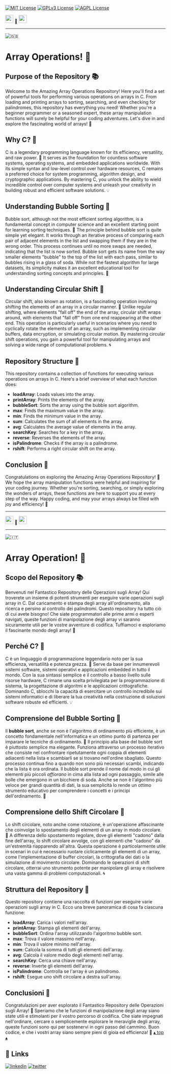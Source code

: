 [![MIT License](https://img.shields.io/badge/License-MIT-green.svg)](https://choosealicense.com/licenses/mit/)
[![GPLv3 License](https://img.shields.io/badge/License-GPL%20v3-yellow.svg)](https://opensource.org/licenses/)
[![AGPL License](https://img.shields.io/badge/license-AGPL-blue.svg)](http://www.gnu.org/licenses/agpl-3.0)

<a name="TOP"></a>

<a href="#IT"><img style="height:25px" src="https://em-content.zobj.net/thumbs/60/whatsapp/352/flag-italy_1f1ee-1f1f9.png" /></a>
🤍
<a href="#EN"><img style="height:25px" src="https://em-content.zobj.net/thumbs/60/whatsapp/352/flag-united-kingdom_1f1ec-1f1e7.png" /></a>

<hr />


![🇬🇧](https://em-content.zobj.net/thumbs/60/whatsapp/352/flag-united-kingdom_1f1ec-1f1e7.png) <a name="EN"></a>
# Array Operations! 🚀

## Purpose of the Repository 📚

Welcome to the Amazing Array Operations Repository!
Here you'll find a set of powerful tools for performing various operations on arrays in C.
From loading and printing arrays to sorting, searching, and even checking for palindromes, this repository has everything you need!
Whether you're a beginner programmer or a seasoned expert, these array manipulation functions will surely be helpful for your coding adventures.
Let's dive in and explore the fascinating world of arrays! 🎉

## Why C? 🤔

C is a legendary programming language known for its efficiency, versatility, and raw power.
🚀 It serves as the foundation for countless software systems, operating systems, and embedded applications worldwide.
With its simple syntax and low-level control over hardware resources, C remains a preferred choice for system programming, algorithm design, and cryptographic applications.
By mastering C, you unlock the ability to wield incredible control over computer systems and unleash your creativity in building robust and efficient software solutions. 💡

## Understanding Bubble Sorting 🛁

Bubble sort, although not the most efficient sorting algorithm, is a fundamental concept in computer science and an excellent starting point for learning sorting techniques.
🔄 The principle behind bubble sort is quite simple yet elegant.
It works through an iterative process of comparing each pair of adjacent elements in the list and swapping them if they are in the wrong order.
This process continues until no more swaps are needed, indicating that the list is now sorted.
Bubble sort gets its name from the way smaller elements "bubble" to the top of the list with each pass, similar to bubbles rising in a glass of soda.
While not the fastest algorithm for large datasets, its simplicity makes it an excellent educational tool for understanding sorting concepts and principles. 🎈

## Understanding Circular Shift 🔄

Circular shift, also known as rotation, is a fascinating operation involving shifting the elements of an array in a circular manner.
🔁 Unlike regular shifting, where elements "fall off" the end of the array, circular shift wraps around, with elements that "fall off" from one end reappearing at the other end.
This operation is particularly useful in scenarios where you need to cyclically rotate the elements of an array, such as implementing circular buffers, data encryption, or simulating circular motion.
By mastering circular shift operations, you gain a powerful tool for manipulating arrays and solving a wide range of computational problems. 🌀

## Repository Structure 📁

This repository contains a collection of functions for executing various operations on arrays in C.
Here's a brief overview of what each function does:

- **loadArray**: Loads values into the array.
- **printArray**: Prints the elements of the array.
- **bubbleSort**: Sorts the array using the bubble sort algorithm.
- **max**: Finds the maximum value in the array.
- **min**: Finds the minimum value in the array.
- **sum**: Calculates the sum of all elements in the array.
- **avg**: Calculates the average value of elements in the array.
- **searchKey**: Searches for a key in the array.
- **reverse**: Reverses the elements of the array.
- **isPalindrome**: Checks if the array is a palindrome.
- **rshift**: Performs a right circular shift on the array.

## Conclusion 🎉

Congratulations on exploring the Amazing Array Operations Repository!
🚀 We hope the array manipulation functions were helpful and inspiring for your coding journey.
Whether you're sorting, searching, or simply exploring the wonders of arrays, these functions are here to support you at every step of the way.
Happy coding, and may your arrays always be filled with joy and efficiency! 🌟


<hr/>

<a href="#IT"><img style="height:25px" src="https://em-content.zobj.net/thumbs/60/whatsapp/352/flag-italy_1f1ee-1f1f9.png" /></a> 🤍 <a href="#EN"><img style="height:25px" src="https://em-content.zobj.net/thumbs/60/whatsapp/352/flag-united-kingdom_1f1ec-1f1e7.png" /></a>

<hr />


![🇮🇹](https://em-content.zobj.net/thumbs/60/whatsapp/352/flag-italy_1f1ee-1f1f9.png) <a name="IT"></a>
# Array Operation! 🚀

## Scopo del Repository 📚

Benvenuti nel Fantastico Repository delle Operazioni sugli Array!
Qui troverete un insieme di potenti strumenti per eseguire varie operazioni sugli array in C.
Dal caricamento e stampa degli array all'ordinamento, alla ricerca e persino al controllo dei palindromi.
Questo repository ha tutto ciò di cui avete bisogno!
Che siate programmatori alle prime armi o esperti navigati, queste funzioni di manipolazione degli array vi saranno sicuramente utili per le vostre avventure di codifica.
Tuffiamoci e esploriamo il fascinante mondo degli array! 🎉

## Perché C? 🤔

C è un linguaggio di programmazione leggendario noto per la sua efficienza, versatilità e potenza grezza.
🚀 Serve da base per innumerevoli sistemi software, sistemi operativi e applicazioni embedded in tutto il mondo.
Con la sua sintassi semplice e il controllo a basso livello sulle risorse hardware, C rimane una scelta privilegiata per la programmazione di sistema, la progettazione di algoritmi e le applicazioni crittografiche.
Dominando C, sblocchi la capacità di esercitare un controllo incredibile sui sistemi informatici e di liberare la tua creatività nella costruzione di soluzioni software robuste ed efficienti. 💡

## Comprensione del Bubble Sorting 🛁

Il **bubble sort**, anche se non è l'algoritmo di ordinamento più efficiente, è un concetto fondamentale nell'informatica e un ottimo punto di partenza per imparare le tecniche di ordinamento.
🔄 Il principio alla base del bubble sort è piuttosto semplice ma elegante.
Funziona attraverso un processo iterativo che consiste nel confrontare ripetutamente ogni coppia di elementi adiacenti nella lista e scambiarli se si trovano nell'ordine sbagliato.
Questo processo continua fino a quando non sono più necessari scambi, indicando che la lista è ora ordinata.
Il bubble sort prende il nome dal modo in cui gli elementi più piccoli *affiorano* in cima alla lista ad ogni passaggio, simile alle bolle che emergono in un bicchiere di soda.
Anche se non è l'algoritmo più veloce per grandi quantità di dati, la sua semplicità lo rende un ottimo strumento educativo per comprendere i concetti e i principi dell'ordinamento. 🎈

## Comprensione dello Shift Circolare 🔄

Lo shift circolare, noto anche come rotazione, è un'operazione affascinante che coinvolge lo spostamento degli elementi di un array in modo circolare.
🔁 A differenza dello spostamento regolare, dove gli elementi "cadono" dalla fine dell'array, lo shift circolare avvolge, con gli elementi che "cadono" da un'estremità riapparendo all'altra.
Questa operazione è particolarmente utile in scenari in cui è necessario ruotare ciclicamente gli elementi di un array, come l'implementazione di buffer circolari, la crittografia dei dati o la simulazione di movimento circolare.
Dominando le operazioni di shift circolare, otterrai uno strumento potente per manipolare gli array e risolvere una vasta gamma di problemi computazionali. 🌀

## Struttura del Repository 📁

Questo repository contiene una raccolta di funzioni per eseguire varie operazioni sugli array in C.
Ecco una breve panoramica di cosa fa ciascuna funzione:

- **loadArray**: Carica i valori nell'array.
- **printArray**: Stampa gli elementi dell'array.
- **bubbleSort**: Ordina l'array utilizzando l'algoritmo bubble sort.
- **max**: Trova il valore massimo nell'array.
- **min**: Trova il valore minimo nell'array.
- **sum**: Calcola la somma di tutti gli elementi dell'array.
- **avg**: Calcola il valore medio degli elementi nell'array.
- **searchKey**: Cerca una chiave nell'array.
- **reverse**: Inverte gli elementi dell'array.
- **isPalindrome**: Controlla se l'array è un palindromo.
- **rshift**: Esegue uno shift circolare a destra sull'array.

## Conclusioni 🎉

Congratulazioni per aver esplorato il Fantastico Repository delle Operazioni sugli Array! 🚀 Speriamo che le funzioni di manipolazione degli array siano state utili e stimolanti per il vostro percorso di codifica.
Che siate impegnati nell'ordinare, cercare o semplicemente esplorare le meraviglie degli array, queste funzioni sono qui per sostenervi in ogni passo del cammino.
Buon codice, e che i vostri array siano sempre pieni di gioia ed efficienza! 🌟
<a href="#TOP">&utrif; top &utrif;</a>

## 🔗 Links
[![linkedin](https://img.shields.io/badge/linkedin-0A66C2?style=for-the-badge&logo=linkedin&logoColor=white)](https://www.linkedin.com/in/biagio-rosario-greco-77145774/)
[![twitter](https://img.shields.io/badge/twitter-1DA1F2?style=for-the-badge&logo=twitter&logoColor=white)](https://twitter.com/birg_81)